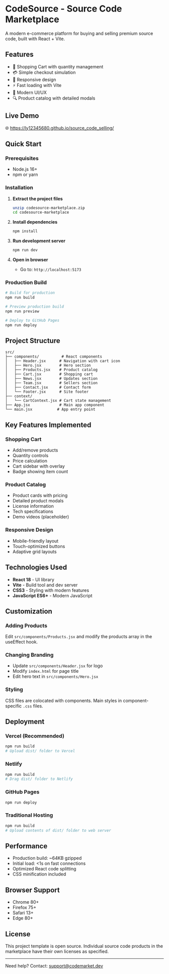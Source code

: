 # CodeSource - Source Code Marketplace

A modern e-commerce platform for buying and selling premium source code, built with React + Vite.

## Features

- 🛒 Shopping Cart with quantity management
- 💳 Simple checkout simulation
- 📱 Responsive design
- ⚡ Fast loading with Vite
- 🎨 Modern UI/UX
- 🔍 Product catalog with detailed modals

## Live Demo
🌐 https://ly12345680.github.io/source_code_selling/

## Quick Start

### Prerequisites
- Node.js 16+ 
- npm or yarn

### Installation

1. **Extract the project files**
   ```bash
   unzip codesource-marketplace.zip
   cd codesource-marketplace
   ```

2. **Install dependencies**
   ```bash
   npm install
   ```

3. **Run development server**
   ```bash
   npm run dev
   ```

4. **Open in browser**
   - Go to: `http://localhost:5173`

### Production Build

```bash
# Build for production
npm run build

# Preview production build
npm run preview

# Deploy to GitHub Pages
npm run deploy
```

## Project Structure

```
src/
├── components/          # React components
│   ├── Header.jsx      # Navigation with cart icon
│   ├── Hero.jsx        # Hero section
│   ├── Products.jsx    # Product catalog
│   ├── Cart.jsx        # Shopping cart
│   ├── News.jsx        # Updates section
│   ├── Team.jsx        # Sellers section
│   ├── Contact.jsx     # Contact form
│   └── Footer.jsx      # Site footer
├── context/
│   └── CartContext.jsx # Cart state management
├── App.jsx             # Main app component
└── main.jsx           # App entry point
```

## Key Features Implemented

### Shopping Cart
- Add/remove products
- Quantity controls
- Price calculation
- Cart sidebar with overlay
- Badge showing item count

### Product Catalog
- Product cards with pricing
- Detailed product modals
- License information
- Tech specifications
- Demo videos (placeholder)

### Responsive Design
- Mobile-friendly layout
- Touch-optimized buttons
- Adaptive grid layouts

## Technologies Used

- **React 18** - UI library
- **Vite** - Build tool and dev server
- **CSS3** - Styling with modern features
- **JavaScript ES6+** - Modern JavaScript

## Customization

### Adding Products
Edit `src/components/Products.jsx` and modify the products array in the useEffect hook.

### Changing Branding
- Update `src/components/Header.jsx` for logo
- Modify `index.html` for page title
- Edit hero text in `src/components/Hero.jsx`

### Styling
CSS files are colocated with components. Main styles in component-specific `.css` files.

## Deployment

### Vercel (Recommended)
```bash
npm run build
# Upload dist/ folder to Vercel
```

### Netlify
```bash
npm run build
# Drag dist/ folder to Netlify
```

### GitHub Pages
```bash
npm run deploy
```

### Traditional Hosting
```bash
npm run build
# Upload contents of dist/ folder to web server
```

## Performance

- Production build: ~64KB gzipped
- Initial load: <1s on fast connections
- Optimized React code splitting
- CSS minification included

## Browser Support

- Chrome 80+
- Firefox 75+
- Safari 13+
- Edge 80+

## License

This project template is open source. Individual source code products in the marketplace have their own licenses as specified.

---

Need help? Contact: support@codemarket.dev

